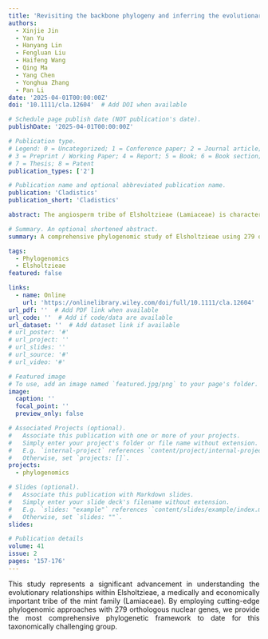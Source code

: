 ```yaml
---
title: 'Revisiting the backbone phylogeny and inferring the evolutionary trends in inflorescence of Elsholtzieae (Lamiaceae): new insights from orthologous nuclear genes'
authors:
  - Xinjie Jin
  - Yan Yu
  - Hanyang Lin
  - Fengluan Liu
  - Haifeng Wang
  - Qing Ma
  - Yang Chen
  - Yonghua Zhang
  - Pan Li
date: '2025-04-01T00:00:00Z'
doi: '10.1111/cla.12604'  # Add DOI when available

# Schedule page publish date (NOT publication's date).
publishDate: '2025-04-01T00:00:00Z'

# Publication type.
# Legend: 0 = Uncategorized; 1 = Conference paper; 2 = Journal article;
# 3 = Preprint / Working Paper; 4 = Report; 5 = Book; 6 = Book section;
# 7 = Thesis; 8 = Patent
publication_types: ['2']

# Publication name and optional abbreviated publication name.
publication: 'Cladistics'
publication_short: 'Cladistics'

abstract: The angiosperm tribe of Elsholtzieae (Lamiaceae) is characterized by complex inflorescences and has notable medicinal and economic significance. Relationships within Elsholtzieae, including the monophyly of *Elsholtzia* and *Keiskea*, and relationships among *Mosla*, *Keiskea* and *Perilla*, remain uncertain, hindering insights into inflorescence evolution within the tribe. Using hybridization capture sequencing and deep genome skimming data analysis, we reconstruct a phylogeny of Elsholtzieae using 279 orthologous nuclear loci from 56 species. We evaluated uncertainty among relationships using concatenation, coalescent and network approaches. Using a time-calibrated phylogeny, we reconstructed ancestral inflorescence traits to elucidate the patterns in their evolution within the tribe. Our analyses consistently support the paraphyly of the genus *Elsholtzia*. Phylogenetic network analyses confirmed complex evolutionary relationships within this taxonomically challenging group.

# Summary. An optional shortened abstract.
summary: A comprehensive phylogenomic study of Elsholtzieae using 279 orthologous nuclear loci from 56 species, revealing paraphyly of *Elsholtzia* and elucidating inflorescence evolution patterns.

tags:
  - Phylogenomics
  - Elsholtzieae
featured: false

links:
  - name: Online
    url: 'https://onlinelibrary.wiley.com/doi/full/10.1111/cla.12604'  # Add journal URL when available
url_pdf: ''  # Add PDF link when available
url_code: ''  # Add if code/data are available
url_dataset: ''  # Add dataset link if available
# url_poster: '#'
# url_project: ''
# url_slides: ''
# url_source: '#'
# url_video: '#'

# Featured image
# To use, add an image named `featured.jpg/png` to your page's folder.
image:
  caption: ''
  focal_point: ''
  preview_only: false

# Associated Projects (optional).
#   Associate this publication with one or more of your projects.
#   Simply enter your project's folder or file name without extension.
#   E.g. `internal-project` references `content/project/internal-project/index.md`.
#   Otherwise, set `projects: []`.
projects:
  - phylogenomics

# Slides (optional).
#   Associate this publication with Markdown slides.
#   Simply enter your slide deck's filename without extension.
#   E.g. `slides: "example"` references `content/slides/example/index.md`.
#   Otherwise, set `slides: ""`.
slides:

# Publication details
volume: 41
issue: 2
pages: '157-176'
---
```

<div style="text-align: justify">

This study represents a significant advancement in understanding the evolutionary relationships within Elsholtzieae, a medically and economically important tribe of the mint family (Lamiaceae). By employing cutting-edge phylogenomic approaches with 279 orthologous nuclear genes, we provide the most comprehensive phylogenetic framework to date for this taxonomically challenging group.

</div>
